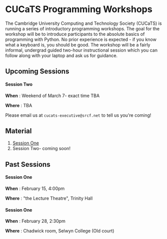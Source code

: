 # CUCaTS Programming Workshops

The Cambridge University Computing and Technology Society (CUCaTS) is running a series of introductory programming workshops. The goal for the workshop will be to introduce participants to the absolute basics of programming with Python. No prior experience is expected - if you know what a keyboard is, you should be good. The workshop will be a fairly informal, undergrad guided two-hour instructional session which you can follow along with your laptop and ask us for guidance.

## Upcoming Sessions

#### Session Two

**When** : Weekend of March 7- exact time TBA

**Where** : TBA

Please email us at `cucats-executive@srcf.net` to tell us you're coming!

## Material

1. [Session One](session-1-info.md#readme)
2. Session Two- coming soon!

## Past Sessions

#### Session One

**When** : February 15, 4:00pm

**Where** : "the Lecture Theatre", Trinity Hall

#### Session One

**When** : February 28, 2:30pm

**Where** : Chadwick room, Selwyn College (Old court)